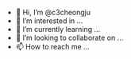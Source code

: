 - 👋 Hi, I’m @c3cheongju
- 👀 I’m interested in ...
- 🌱 I’m currently learning ...
- 💞️ I’m looking to collaborate on ...
- 📫 How to reach me ...

<!---
c3cheongju/c3cheongju is a ✨ special ✨ repository because its `README.md` (this file) appears on your GitHub profile.
You can click the Preview link to take a look at your changes.
--->
